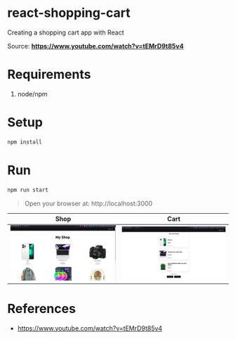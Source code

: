 # react-shopping-cart
Creating a shopping cart app with React

Source: **https://www.youtube.com/watch?v=tEMrD9t85v4**

# Requirements
1. node/npm
# Setup
```sh
npm install
```
# Run
```sh
npm run start
```
> Open your browser at: http://localhost:3000

| Shop  | Cart |
| ------------- | ------------- |
| ![Shop](./docs/screenshots/01.png)  | ![Cart](./docs/screenshots/02.png)  |
 
# References
* https://www.youtube.com/watch?v=tEMrD9t85v4